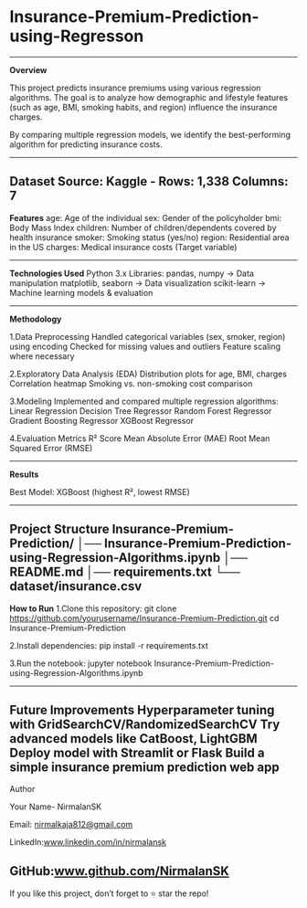 # Insurance-Premium-Prediction-using-Regresson
---
**Overview**

This project predicts insurance premiums using various regression algorithms.
The goal is to analyze how demographic and lifestyle features (such as age, BMI, smoking habits, and region) influence the insurance charges.

By comparing multiple regression models, we identify the best-performing algorithm for predicting insurance costs.

---
**Dataset**
Source: Kaggle - 
Rows: 1,338
Columns: 7
---
**Features**
age: Age of the individual
sex: Gender of the policyholder
bmi: Body Mass Index
children: Number of children/dependents covered by health insurance
smoker: Smoking status (yes/no)
region: Residential area in the US
charges: Medical insurance costs (Target variable)

---
**Technologies Used**
Python 3.x
Libraries:
pandas, numpy → Data manipulation
matplotlib, seaborn → Data visualization
scikit-learn → Machine learning models & evaluation

---
**Methodology**

1.Data Preprocessing
Handled categorical variables (sex, smoker, region) using encoding
Checked for missing values and outliers
Feature scaling where necessary

2.Exploratory Data Analysis (EDA)
Distribution plots for age, BMI, charges
Correlation heatmap
Smoking vs. non-smoking cost comparison

3.Modeling
Implemented and compared multiple regression algorithms:
Linear Regression
Decision Tree Regressor
Random Forest Regressor
Gradient Boosting Regressor
XGBoost Regressor

4.Evaluation Metrics
R² Score
Mean Absolute Error (MAE)
Root Mean Squared Error (RMSE)

---
**Results**

Best Model:  XGBoost (highest R², lowest RMSE)

---
**Project Structure**
Insurance-Premium-Prediction/
│── Insurance-Premium-Prediction-using-Regression-Algorithms.ipynb
│── README.md
│── requirements.txt
└── dataset/insurance.csv
---
**How to Run**
1.Clone this repository:
git clone https://github.com/yourusername/Insurance-Premium-Prediction.git
cd Insurance-Premium-Prediction

2.Install dependencies:
pip install -r requirements.txt

3.Run the notebook:
jupyter notebook Insurance-Premium-Prediction-using-Regression-Algorithms.ipynb

---
**Future Improvements**
Hyperparameter tuning with GridSearchCV/RandomizedSearchCV
Try advanced models like CatBoost, LightGBM
Deploy model with Streamlit or Flask
Build a simple insurance premium prediction web app
---
Author

Your Name- NirmalanSK

Email: nirmalkaja812@gmail.com

 LinkedIn:www.linkedin.com/in/nirmalansk

 GitHub:www.github.com/NirmalanSK
 ---
 If you like this project, don’t forget to ⭐ star the repo!
